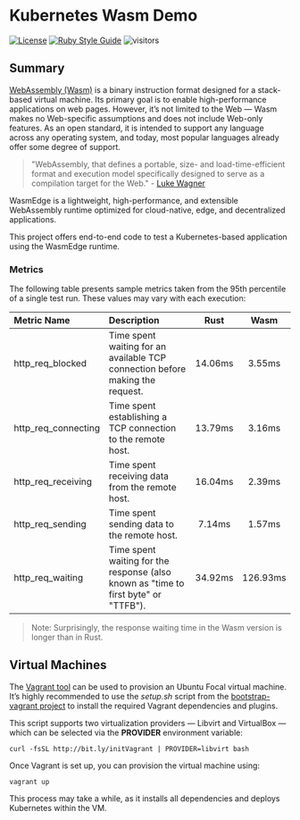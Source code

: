 # Kubernetes Wasm Demo

<!-- markdown-link-check-disable-next-line -->

[![License](https://img.shields.io/badge/License-Apache%202.0-blue.svg)](https://opensource.org/licenses/Apache-2.0)
[![Ruby Style Guide](https://img.shields.io/badge/code_style-rubocop-brightgreen.svg)](https://github.com/rubocop/rubocop)
![visitors](https://visitor-badge.laobi.icu/badge?page_id=electrocucaracha.k8s-WASM-demo)

## Summary

[WebAssembly (Wasm)][1] is a binary instruction format designed for a stack-based
virtual machine. Its primary goal is to enable high-performance applications on
web pages. However, it’s not limited to the Web — Wasm makes no Web-specific
assumptions and does not include Web-only features. As an open standard, it is
intended to support any language across any operating system, and today, most
popular languages already offer some degree of support.

> "WebAssembly, that defines a portable, size- and load-time-efficient format
> and execution model specifically designed to serve as a compilation target for
> the Web." - [Luke Wagner][4]

WasmEdge is a lightweight, high-performance, and extensible WebAssembly runtime
optimized for cloud-native, edge, and decentralized applications.

This project offers end-to-end code to test a Kubernetes-based application using
the WasmEdge runtime.

### Metrics

The following table presents sample metrics taken from the 95th percentile of a
single test run. These values may vary with each execution:

| Metric Name         | Description                                                                         |  Rust   |   Wasm   |
| :------------------ | :---------------------------------------------------------------------------------- | :-----: | :------: |
| http_req_blocked    | Time spent waiting for an available TCP connection before making the request.       | 14.06ms |  3.55ms  |
| http_req_connecting | Time spent establishing a TCP connection to the remote host.                        | 13.79ms |  3.16ms  |
| http_req_receiving  | Time spent receiving data from the remote host.                                     | 16.04ms |  2.39ms  |
| http_req_sending    | Time spent sending data to the remote host.                                         | 7.14ms  |  1.57ms  |
| http_req_waiting    | Time spent waiting for the response (also known as "time to first byte" or "TTFB"). | 34.92ms | 126.93ms |

> Note: Surprisingly, the response waiting time in the Wasm version is longer than in Rust.

## Virtual Machines

The [Vagrant tool][2] can be used to provision an Ubuntu Focal virtual machine.
It’s highly recommended to use the _setup.sh_ script from the [bootstrap-vagrant project][3]
to install the required Vagrant dependencies and plugins.

This script supports two virtualization providers — Libvirt and
VirtualBox — which can be selected via the **PROVIDER** environment variable:

    curl -fsSL http://bit.ly/initVagrant | PROVIDER=libvirt bash

Once Vagrant is set up, you can provision the virtual machine using:

    vagrant up

This process may take a while, as it installs all dependencies and deploys Kubernetes within the VM.

[1]: https://webassembly.org/
[2]: https://www.vagrantup.com/
[3]: https://github.com/electrocucaracha/bootstrap-vagrant
[4]: https://blog.mozilla.org/luke/2015/06/17/webassembly/

